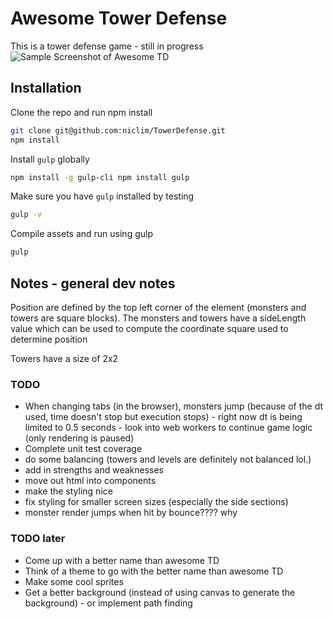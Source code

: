 # Awesome Tower Defense
This is a tower defense game - still in progress
![Sample Screenshot of Awesome TD](http://i.imgur.com/qJKCnxG.png)

## Installation
Clone the repo and run npm install
```bash
git clone git@github.com:niclim/TowerDefense.git
npm install
```
Install ```gulp``` globally

```bash
npm install -g gulp-cli npm install gulp
```
Make sure you have ```gulp``` installed by testing
```bash
gulp -v
```

Compile assets and run using gulp
```bash
gulp
```

## Notes - general dev notes

Position are defined by the top left corner of the element (monsters and towers are square blocks). The monsters and towers have a sideLength value which can be used to compute the coordinate square used to determine position

Towers have a size of 2x2

### TODO
* When changing tabs (in the browser), monsters jump (because of the dt used, time doesn't stop but execution stops) - right now dt is being limited to 0.5 seconds - look into web workers to continue game logic (only rendering is paused)
* Complete unit test coverage
* do some balancing (towers and levels are definitely not balanced lol.)
* add in strengths and weaknesses
* move out html into components
* make the styling nice
* fix styling for smaller screen sizes (especially the side sections)
* monster render jumps when hit by bounce???? why

### TODO later
* Come up with a better name than awesome TD
* Think of a theme to go with the better name than awesome TD
* Make some cool sprites
* Get a better background (instead of using canvas to generate the background) - or implement path finding
